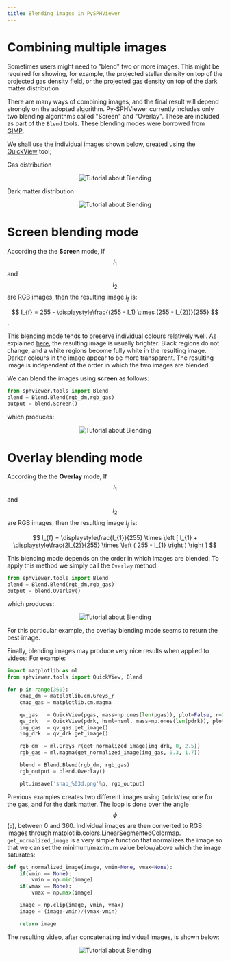 ```yaml
---
title: Blending images in PySPHViewer
---
```


# Combining multiple images

Sometimes users might need to "blend" two or more images. This might be required for showing, for example, the projected stellar density on top of the projected gas density field, or the projected gas density on top of the dark matter distribution.

There are many ways of combining images, and the final result will depend strongly on the adopted algorithm. Py-SPHViewer currently includes only two blending algorithms called "Screen" and "Overlay". These are included as part of the ```Blend``` tools. These blending modes were borrowed from [GIMP](https://docs.gimp.org/en/gimp-concepts-layer-modes.html).

We shall use the individual images shown below, created using the [QuickView](tutorial_quickview.html) tool;

Gas distribution
<p align="center">
   <img src="../assets/img/tutorial_blend_gas.png" alt="Tutorial about Blending">
</p>

Dark matter distribution
<p align="center">
   <img src="../assets/img/tutorial_blend_dm.png" alt="Tutorial about Blending">
</p>


# Screen blending mode


According the the **Screen** mode, If $$ I_{1} $$ and $$ I_{2} $$ are RGB images, then the resulting image $I_{f}$ is:

$$ I_{f} = 255 - \displaystyle\frac{(255 - I_1) \times (255 - I_{2})}{255} $$.

This blending mode tends to preserve individual colours relatively well. As explained [here](https://docs.gimp.org/en/gimp-concepts-layer-modes.html), the resulting image is usually brighter. Black regions do not change, and a white regions become fully white in the resulting image. Darker colours in the image appear to be more transparent. The resulting image is independent of the order in which the two images are blended.

We can blend the images using **screen** as follows:

```python
from sphviewer.tools import Blend
blend = Blend.Blend(rgb_dm,rgb_gas)
output = blend.Screen()
```

which produces:

<p align="center">
   <img src="../assets/img/tutorial_blend_screen.png" alt="Tutorial about Blending">
</p>


# Overlay blending mode

According the the **Overlay** mode, If $$I_{1}$$ and $$I_{2}$$ are RGB images, then the resulting image $I_{f}$ is:

$$ I_{f} = \displaystyle\frac{I_{1}}{255} \times \left [ I_{1} + \displaystyle\frac{2I_{2}}{255} \times \left ( 255 - I_{1} \right ) \right ] $$

This blending mode depends on the order in which images are blended. To apply this method we simply call the ```Overlay``` method:

```python
from sphviewer.tools import Blend
blend = Blend.Blend(rgb_dm,rgb_gas)
output = blend.Overlay()
```

which produces:

<p align="center">
   <img src="../assets/img/tutorial_blend_overlay.png" alt="Tutorial about Blending">
</p>

For this particular example, the overlay blending mode seems to return the best image.


Finally, blending images may produce very nice results when applied to videos: For example:

```python
import matplotlib as ml
from sphviewer.tools import QuickView, Blend

for p in range(360):    
    cmap_dm = matplotlib.cm.Greys_r
    cmap_gas = matplotlib.cm.magma

    qv_gas   = QuickView(pgas, mass=np.ones(len(pgas)), plot=False, r=200, p=p, t=0)
    qv_drk   = QuickView(pdrk, hsml=hsml, mass=np.ones(len(pdrk)), plot=False,  r=200, p=p, t=0)
    img_gas  = qv_gas.get_image()
    img_drk  = qv_drk.get_image()

    rgb_dm  = ml.Greys_r(get_normalized_image(img_drk, 0, 2.5))
    rgb_gas = ml.magma(get_normalized_image(img_gas, 0.3, 1.7))

    blend = Blend.Blend(rgb_dm, rgb_gas)
    rgb_output = blend.Overlay()

    plt.imsave('snap_%03d.png'%p, rgb_output)
```

Previous examples creates two different images using ```QuickView```, one for the gas, and for the dark matter. The loop is done over the angle $$\phi$$ (```p```), between 0 and 360. Individual images are then converted to RGB images through matplotlib.colors.LinearSegmentedColormap. ```get_normalized_image``` is a very simple function that normalizes the image so that we can set the minimum/maximum value below/above which the image saturates:

```python
def get_normalized_image(image, vmin=None, vmax=None):
    if(vmin == None):
        vmin = np.min(image)
    if(vmax == None):
        vmax = np.max(image)

    image = np.clip(image, vmin, vmax)
    image = (image-vmin)/(vmax-vmin)

    return image
```

The resulting video, after concatenating individual images, is shown below:

<p align="center">
   <img src="../assets/img/blend_overlay.gif" alt="Tutorial about Blending">
</p>
